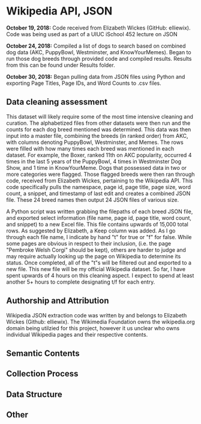 # Wikipedia API, JSON

**October 19, 2018:** Code received from Elizabeth Wickes (GitHub: elliewix). Code was being used as part of a UIUC iSchool 452 lecture on JSON

**October 24, 2018:** Compiled a list of dogs to search based on combined dog data (AKC, PuppyBowl, Westminster, and KnowYourMemes). Began to run those dog breeds through provided code and compiled results. Results from this can be found under Results folder.

**October 30, 2018:** Began pulling data from JSON files using Python and exporting Page Titles, Page IDs, and Word Counts to .csv files.

## Data cleaning assessment
This dataset will likely require some of the most time intensive cleaning and curation. The alphabetized files from other datasets were then run and the counts for each dog breed mentioned was determined. This data was then input into a master file, combining the breeds (in ranked order) from AKC, with columns denoting PuppyBowl, Westminster, and Memes. The rows were filled with how many times each breed was mentioned in each dataset. For example, the Boxer, ranked 11th on AKC popularity, occurred 4 times in the last 5 years of the PuppyBowl, 4 times in Westminster Dog Show, and 1 time in KnowYourMeme. Dogs that possessed data in two or more categories were flagged. Those flagged breeds were then ran through code, received from Elizabeth Wickes, pertaining to the Wikipedia API. This code specifically pulls the namespace, page id, page title, page size, word count, a snippet, and timestamp of last edit and creates a combined JSON file. These 24 breed names then output 24 JSON files of various size.

A Python script was written grabbing the filepaths of each breed JSON file, and exported select information (file name, page id, page title, word count, and snippet) to a new Excel file. This file contains upwards of 15,000 total rows. As suggested by Elizabeth, a Keep column was added. As I go through each file name, I indicate by hand "t" for true or "f" for false. While some pages are obvious in respect to their inclusion, (i.e. the page "Pembroke Welsh Corgi" should be kept), others are harder to judge and may require actually looking up the page on Wikipedia to determine its status. Once completed, all of the "t"s will be filtered out and exported to a new file. This new file will be my official Wikipedia dataset. So far, I have spent upwards of 4 hours on this cleaning aspect. I expect to spend at least another 5+ hours to complete designating t/f for each entry.

## Authorship and Attribution
Wikipedia JSON extraction code was written by and belongs to Elizabeth Wickes (Github: elliewix). The Wikimedia Foundation owns the wikipedia.org domain being utilzied for this project, however it us unclear who owns individual Wikipedia pages and their respective contents.

## Semantic Contents

## Collection Process

## Data Structure

## Other
